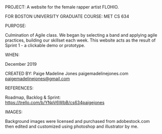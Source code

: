 PROJECT:
A website for the female rapper artist FLOHIO.

FOR BOSTON UNIVERSITY GRADUATE COURSE: MET CS 634

PURPOSE:

Culmination of Agile class. We began by selecting a band and applying agile practices, building our skillset each week. This website acts as the result of Sprint 1 - a clickable demo or prototype.

WHEN:

December 2019

CREATED BY:
Paige Madeline Jones
paigemadelinejones.com
paigemadelinejones@gmail.com

REFERENCES:

Roadmap, Backlog & Sprint:
https://trello.com/b/YNpV6WbB/cs634paigejones

IMAGES:

Background images were licensed and purchased from adobestock.com then edited and customized using photoshop and illustrator by me.
